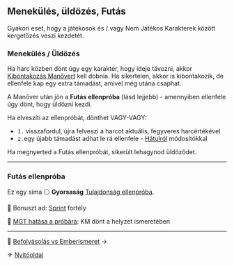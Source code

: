 ## Menekülés, üldözés, Futás

Gyakori eset, hogy a játékosok és / vagy Nem Játékos Karakterek között kergetőzés veszi kezdetét.

### Menekülés / Üldözés

Ha harc közben dönt úgy egy karakter, hogy ideje távozni, akkor [Kibontakozás Manővert](066_05_altalanos_manoverek.md#kibontakozás) kell dobnia. Ha sikertelen, akkor is kibontakozik, de ellenfele kap egy extra támadást, amivel még utána csaphat.

A Manőver után jön a **Futás ellenpróba** (lásd lejjebb) - amennyiben ellenfele úgy dönt, hogy üldözni kezdi.

Ha elveszíti az ellenpróbát, dönthet VAGY-VAGY:
- `1.` visszafordul, újra felveszi a harcot aktuális, fegyveres harcértékével
- `2.`egy újabb támadást adhat le rá ellenfele - [Hátulról](065_01_harci_helyzetek.md#hátulról-támadás) módosítókkal

Ha megnyerted a Futás ellenpróbát, sikerült lehagynod üldöződet.

---
### Futás ellenpróba

Ez egy sima ⚪ **Gyorsaság** [Tulajdonság ellenpróba](014_02_tulajdonsagproba.md#tulajdonság-ellenpróba).

🔆 Bónuszt ad: [Sprint](fortelyok.altalanos/sprint.md) fortély

🔆 [MGT hatása a próbára](069_00_vertek_pancelok.md#mozgásgátló-tényező-mgt): KM dönt a helyzet ismeretében

---

🔗 [Befolyásolás vs Emberismeret](154_befolyasolas_emberismeret.md) →

⚜️ [Nyitóoldal](start.md#15-szitu%C3%A1ci%C3%B3k)
